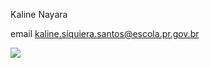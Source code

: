 Kaline Nayara

email kaline.siquiera.santos@escola.pr.gov.br

![ ](https://tenor.com/pt-BR/view/cat-walking-cute-black-cat-gif-11529041163256095649)


